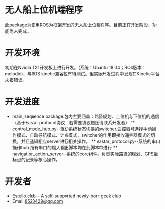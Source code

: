 # 无人船上位机端程序
此package为使用ROS为框架开发的无人船上位机程序。目前正在开发阶段，功能尚未完成。
# 开发环境
初期在Nvidia TX1开发板上进行开发。(系统：Ubuntu 18.04；ROS版本：melodic)，与ROS kinetic兼容性有待测试。但实际开发过程中发现在Kinetic平台未报错误。
# 开发进度
* main_sequence package:包内主要涵盖：路径规划、上位机与下位机的通信（基于Eastar protocol协议，若需要协议框图请联系开发者）
** control_mode_hub.py--驱动系统状态切换的switcher.遥控器可选择手动操作模式、自动导航模式、计点模式，switcher的作用即接收遥控器模式的切换，并且通知相应server进行相关操作。
** eastar_protocol.py--系统的串口操作hub.所有串口的输入输出脚本均在此脚本中进行
** navigation_action_server--系统的core组件。负责实际路径的规划、GPS坐标点的记录等核心操作。
# 开发者
* Estello.club-- A self-supported newly-born geek club
* Email:8523429@qq.com
